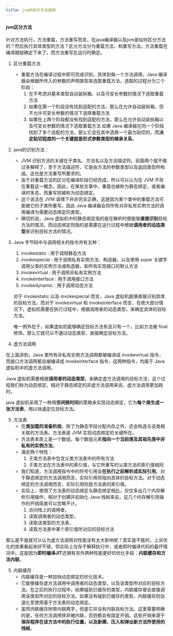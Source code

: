 ```yaml
---
title: jvm的执行方法调用
---
```



#### jvm区分方法
针对方法执行，方法重载，方法重写而言，在java编译器以及jvm是如何区分方法的？然后执行具体类型的方法？区分方法分为重载方法，和重写方法。方法重载在编译期就确定下来了，而方法重写在运行时确定。

1. 区分重载方法
    - 重载方法在编译过程中即可完成识别，具体到每一个方法调用，Java 编译器会根据所传入的参数的声明类型来选取重载方法，选取的过程分为三个阶段：
        1. 在不考虑对基本类型自动装拆箱、以及可变长参数的情况下选取重载方法
        2. 如果在第一个阶段没有找到适配的方法，那么在允许自动装拆箱，但不允许可变长参数的情况下选择重载方法
        3. 如果在上两个阶段都没有找到适配的方法，那么在允许自动装拆箱以及可变长参数的情况下选取重载方法
    如果 Java 编译器在同一个阶段找到了多个适配的方法，那么它会在其中选择一个最为贴切的，而**决定贴切程度的一个关键就是形式参数类型的继承关系**。

2. java的识别方法：
    - JVM 识别方法的关键在于类名、方法名以及方法描述符。前面两个就不做过多解释了，至于方法描述符，它是由方法的参数类型以及返回类型所构成。这也是方法重写所要求的。
    - 由于对重载方法的区分在编译阶段已经完成，所以可以认为在 JVM 不存在重载这一概念，因此，在某些文章中，重载也被称为静态绑定，或者编译时多态，而重写则被称为动态绑定。
    - 这个说法在 JVM 语境下并非完全正确，这是因为某个类中的重载方法可能被它的子类所重写，因此 Java 编译器会将所有对非私有实例方法的调用编译为需要动态绑定的类型。
    - 确切的说，Java 虚拟机中的静态绑定指的是在解析时便能够**直接识别**目标方法的情况，而动态绑定则指的是需要在运行过程中根据**调用者的动态类型**来识别目标方法的情况。

 3. Java 字节码中与调用相关的指令共有五种：
    1. invokestatic : 用于调用静态方法
    2. invokespecial : 用于调用私有实例方法、构造器，以及使用 super 关键字调用父类的实例方法或构造器，和所有实现接口的默认方法
    3. invokevirtual : 用于调用非私有实例方法
    4. invokeinterface : 用于调用接口方法
    5. invokedynamic : 用于调用动态方法

    对于 invokestatic 以及 invokespecial 而言，Java 虚拟机能够直接识别具体的目标方法。而对于 invokevirtual 和 invokeinterface 而言，在绝大部分情况下，虚拟机需要在执行过程中，根据调用者的动态类型，来确定具体的目标方法。

    唯一例外在于，如果虚拟机能够确定目标方法有且只有一个，比如方法被 final 修饰，那么它就可以不通过动态类型，直接确定目标方法。

4. 虚方法调用

在上面讲到，Java 里所有非私有实例方法调用都被编译成 invokevirtual 指令，而接口方法调用都会被编译成 invokeinterface 指令，这两种指令，均属于 Java 虚拟机中的虚方法调用。

Java 虚拟机需要根据**调用者的动态类型**，来确定虚方法调用的目标方法，这个过程我们称为动态绑定。相对于静态绑定的非虚方法调用来说，虚方法调用更加耗时。

java 虚拟机采用了一种用**空间换时间**的策略来实现动态绑定，它为**每个类生成一张方法表**，用以快速定位目标方法。

5. 方法表
    - 在**类加载的准备阶段**，除了为静态字段分配内存之外，还会构造与该类相关联的方法表。方法表是 JVM 实现动态绑定的关键所在。
    - 方法表本质上是一个数组，每个数组元素**指向一个当前类及其祖先类中非私有的实例方法**。
    - 满足两个特性：
        1. 子类方法表中包含父类方法表中的所有方法
        2. 子类方法在方法表中的索引值，与它所重写的父类方法的索引值相同
    - 我们知道，方法调用指令中的符号引用会**在执行之前解析成实际引用**。对于静态绑定的方法调用而言，实际引用将指向具体的目标方法。对于动态绑定的方法调用而言，实际引用则是方法表的索引值。
    - 实际上，使用了方法表的动态绑定与静态绑定相比，仅仅多出几个内存解析引用操作，相对于创建并初始化 Java 栈帧来说，这几个内存解引用操作的开销简直可以忽略不计。
        1. 访问栈上的调用者，
        2. 读取调用者的动态类型，
        3. 读取该类型的方法表，
        4. 读取方法表中某个索引值所对应的目标方法
    
那么是不是就可以认为虚方法调用对性能没有太大影响呢？其实是不能的，上诉优化的效果看起来好不错，但实际上仅存于解释执行中，或者即时编译代码的最坏情况中。这是因为**即时编译JIT**还拥有另外两种性能更好的优化手段：**内联缓存和方法内联**。

5. 内联缓存
    - 内联缓存是一种加快动态绑定的优化技术。
    - 它能够缓存虚方法调用中调用者的动态类型，以及该类型所对应的目标方法。在之后的执行过程中，如果碰到已缓存的类型，内联缓存便会直接调用该类型所对应的目标方法。如果没有碰到已缓存的类型，内联缓存则会退化至使用基于方法表的动态绑定。
    - 虽然内联缓存附带内联两字，但是它并没有内联目标方法。这里需要明确的是，任何方法调用除非被内联，否则都会有固定开销。这些开销来源于**保存程序在该方法中的执行位置，以及新建、压入和弹出新方法所使用的栈帧**。
